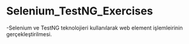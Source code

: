 # Selenium_TestNG_Exercises
 
-Selenium ve TestNG teknolojieri kullanılarak web element işlemleirinin gerçekleştirilmesi.